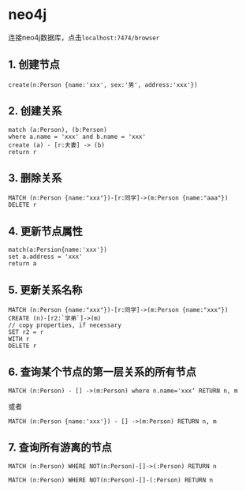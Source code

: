# neo4j

连接neo4j数据库，点击`localhost:7474/browser`


## 1. 创建节点

```
create(n:Person {name:'xxx', sex:'男', address:'xxx'})
```

## 2. 创建关系

```
match (a:Person), (b:Person)
where a.name = 'xxx' and b.name = 'xxx'
create (a) - [r:夫妻] -> (b)
return r

```

## 3. 删除关系
```
MATCH (n:Person {name:"xxx"})-[r:同学]->(m:Person {name:"aaa"})
DELETE r
```

## 4. 更新节点属性
```
match(a:Persion{name:'xxx'})
set a.address = 'xxx'
return a
```

## 5. 更新关系名称
```
MATCH (n:Person {name:"xxx"})-[r:同学]->(m:Person {name:"xxx"})
CREATE (n)-[r2:`学弟`]->(m)
// copy properties, if necessary
SET r2 = r
WITH r
DELETE r
```

## 6. 查询某个节点的第一层关系的所有节点
```
MATCH (n:Person) - [] ->(m:Person) where n.name='xxx‘ RETURN n, m
```
或者
```
MATCH (n:Person {name:'xxx'}) - [] ->(m:Person) RETURN n, m
```

## 7. 查询所有游离的节点
```
MATCH (n:Person) WHERE NOT(n:Person)-[]->(:Person) RETURN n
```

```
MATCH (n:Person) WHERE NOT(n:Person)-[]-(:Person) RETURN n
```
